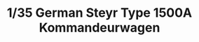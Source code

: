 ---
layout: product
title: "1/35 German Steyr Type 1500A Kommandeurwagen"
price: "4200" 
desc: "Maketa"
img_path: "/assets/img/TAM35235.webp"
brand: "Tamiya"
available: false
special_offer: false
new: false
soon: false
cat: "010000"
subcat: "010300"
subsubcat: "0N/A"
sifra: "TAM35235"
popular: false
spec: false
---